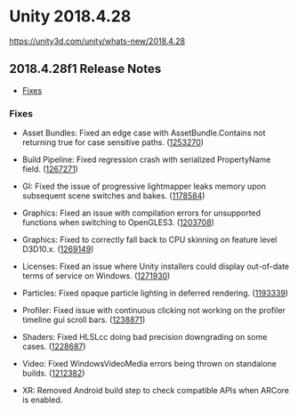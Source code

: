 # Unity 2018.4.28

https://unity3d.com/unity/whats-new/2018.4.28

## 2018.4.28f1 Release Notes

- [Fixes](#fixes)


### Fixes

*   Asset Bundles: Fixed an edge case with AssetBundle.Contains not returning true for case sensitive paths. ([1253270](https://issuetracker.unity3d.com/issues/assetbundle-dot-contains-does-not-find-aseets-when-bundles-are-built-using-compatibilitybuildpipeline-dot-buildassetbundles))
    
*   Build Pipeline: Fixed regression crash with serialized PropertyName field. ([1267271](https://issuetracker.unity3d.com/issues/building-a-project-crashes-when-a-script-component-has-serialized-array-of-a-type-that-contains-a-serialized-propertyname-field))
    
*   GI: Fixed the issue of progressive lightmapper leaks memory upon subsequent scene switches and bakes. ([1178584](https://issuetracker.unity3d.com/issues/progressive-lightmapper-leaks-memory-upon-subsequent-scene-switches-and-bakes))
    
*   Graphics: Fixed an issue with compilation errors for unsupported functions when switching to OpenGLES3. ([1203708](https://issuetracker.unity3d.com/issues/opengles3-shader-using-bitfield-extract-fails-to-compile-when-using-opengles3-graphics-api))
    
*   Graphics: Fixed to correctly fall back to CPU skinning on feature level D3D10.x. ([1269149](https://issuetracker.unity3d.com/issues/the-build-does-not-fallback-to-cpu-skinning-when-has-directx-has-feature-level-10-dot-1-or-lower))
    
*   Licenses: Fixed an issue where Unity installers could display out-of-date terms of service on Windows. ([1271930](https://issuetracker.unity3d.com/issues/the-terms-of-service-in-the-installer-are-out-of-date))
    
*   Particles: Fixed opaque particle lighting in deferred rendering. ([1193339](https://issuetracker.unity3d.com/issues/standard-surface-particle-shader-reveals-objects-behind-the-gameobject-with-the-shader-when-using-certain-rendering-modes))
    
*   Profiler: Fixed issue with continuous clicking not working on the profiler timeline gui scroll bars. ([1238871](https://issuetracker.unity3d.com/issues/profiler-mouse-scroller-is-not-working-for-timeline-view-in-the-profiler-window))
    
*   Shaders: Fixed HLSLcc doing bad precision downgrading on some cases. ([1228687](https://issuetracker.unity3d.com/issues/min16f-as-def32-modifier-in-fxc-bytecode-not-honored-when-converting-to-spir-v-slash-essl))
    
*   Video: Fixed WindowsVideoMedia errors being thrown on standalone builds. ([1212382](https://issuetracker.unity3d.com/issues/video-windows-7-windowsvideomedia-errors-are-thrown-on-standalone-builds-when-playing-mp4-files-hosted-on-certain-servers))
    
*   XR: Removed Android build step to check compatible APIs when ARCore is enabled.
